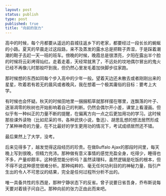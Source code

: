 ```yaml
--- 
layout: post
status: publish
type: post
published: true
title: "向前的张力"
---
```


高中的时候，每个月都要从遥远的县城往返乡下的老家，都要经过一段长长的蜿蜒的小路。夏天的早晨走过这段路，来不及蒸发的露水总是把鞋子弄湿，于是踩着潮潮的鞋子去赶一天一班的班车。傍晚的时候，晚霞总是很漂亮，夕阳在露出半个脸的时候将云彩烤得灿红。走着走着，天经常就黑了，不远处的坟地偶尔冒出的鬼火已经不再像儿时那般吓到我，但仍然心里发毛着加快脚步往家跑。

那时候想的东西如同每个步入高中的少年一般。望着天边还未散去或者刚刚出来的星星，吹着若有若无的晨风或者晚风，我在想着一个极其庸俗的目标：要考上大学。

有时候也会怀疑。秋天的时候田地里一捆捆稻草就那样摆在哪里，连飘落的叶子、逐渐凋零的秋树也开始影响着自己的判断。仍然会偶尔开小差，课堂上看漫画。但似乎有一种纠正的力量不断的提醒，在偏离方向一点之后更加用功的学习。这时候那些课外读物（比如尼采的书，各种武侠小说，鲁迅）、胡思乱想的想法居然形成了某种神奇的力量，在不比最好的学生更用功的情况下，考试成绩居然还不错。

最后果然上了大学，没考。

后来见得多了，越发觉得这段经历的珍贵。在做Buffalo Ajax的那段时间里，每天晚上写到很晚，但精力充沛。那种做有意义事情的感觉充盈全身，吃得少，睡得也不多，产量却颇丰。这种感觉能分析吗？虽然读理科，虽然逻辑是吃饭的根本，但不得不说这种感觉很难分析。那种纯粹的、毫无任何功利目的的神秘力量，指引产生出的令人不可思议的结果，完全是任何过程所分析不出的。

唯一具备共性的东西是，那种宁静状态下的反省。曾子说要日省吾身，乔布斯说每天要对着镜子问自己。那种向前的张力正由此而来吧。

